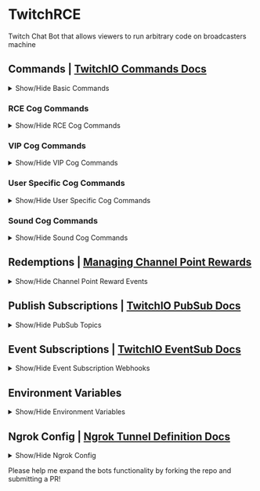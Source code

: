 # TwitchRCE
Twitch Chat Bot that allows viewers to run arbitrary code on broadcasters machine

## Commands | [TwitchIO Commands Docs](https://twitchio.dev/en/latest/exts/commands.html)
<details><summary>Show/Hide Basic Commands</summary>

| Command                                                                                                                       | Outcome                                                                                                                                                 | Condition                                                 |
|-------------------------------------------------------------------------------------------------------------------------------|---------------------------------------------------------------------------------------------------------------------------------------------------------|-----------------------------------------------------------|
| `!hello`                                                                                                                      | Says hello to author                                                                                                                                    | -                                                         |
| `!lurk`                                                                                                                       | let the streamer know you're lurking                                                                                                                    | -                                                         |
| `!death_counter <+/-/+n/reset>` <br/>_OR_ `!death <+/-/+n/reset>` <br/>_OR_ `!ded <+/-/+n/reset>` <br/>_OR_ `!dc <+/-/reset>` | Increment / decrease death count for each +/- (or reset)                                                                                                | -                                                         |
| `!raids <@username>`                                                                                                          | displays how many raids you've received from the user                                                                                                   | -                                                         |
| `!shoutout <@username>` <br/>_OR_ `!so <@username>`                                                                           | Sends a shoutout announcement message                                                                                                                   | -                                                         |
| `!redemptions`                                                                                                                | Creates custom channel point rewards _(The same outcome as stream_start event just incase the bot wasn't active when the stream_start event occurred.)_ | -                                                         |
| `!infosec_streams` <br/>_OR_ `!streams` <br/>_OR_ `!streams`                                                                  | Creates custom channel point rewards _(The same outcome as stream_start event just incase the bot wasn't active when the stream_start event occurred.)_ | -                                                         |
| `!add_channel_subs`                                                                                                           | Adds current channel subscribers to sub database table                                                                                                  | -                                                         |
| `!kill_everyone` `**NOT IMPLEMENTED**`                                                                                        | Invoke the bots inner skynet                                                                                                                            | John Connor is dead                                       |
| `!virustotal <hash>` <br/>_OR_ `!virustotal <url>`                                                                            | Lookup a hash or url report on virustotal                                                                                                               | 500 requests per day, and a rate of 4 requests per minute |
| `!bard <query>` <br/>_OR_ `!chatgpt <query>`                                                                                  | Ask [Google Bard](https://bard.google.com/) a question                                                                                                  | -                                                         |
</details>

### RCE Cog Commands
<details><summary>Show/Hide RCE Cog Commands</summary>

| Command                                      | Outcome                                                               | Condition                                                                               |
|----------------------------------------------|-----------------------------------------------------------------------|-----------------------------------------------------------------------------------------|
| `!exec <command>` <br/>_OR_ `!cmd <command>` | Runs any bash command (if it's in the allow list)                     | Streaming in `Science & Technology` <br/>_OR_ `Software and Game Development` category. |
| `killmyshell` _**[REDEMPTION]**_             | Closes the last opened [qterminal](https://github.com/lxqt/qterminal) | A qterminal window is already open                                                      |
</details>

### VIP Cog Commands
<details><summary>Show/Hide VIP Cog Commands</summary>

| Command                              | Outcome                                                     | Condition                                                                                        |
|--------------------------------------|-------------------------------------------------------------|--------------------------------------------------------------------------------------------------|
| `add_channel_vip` _**[REDEMPTION]**_ | Adds the redeemer as a VIP, and auto-fulfill the redemption | Broadcaster has spare VIP slots <br/>_AND_ Redeemer does not have a `Moderator` or a `VIP` role. |
</details>

### User Specific Cog Commands
<details><summary>Show/Hide User Specific Cog Commands</summary>

| Command                                                        | Outcome                                 | Condition                             |
|----------------------------------------------------------------|-----------------------------------------|---------------------------------------|
| `stairs1` <br/>_OR_ `stairsthetrashman1` <br/>_OR_ `ohlook`    | Triggers a user specific sound command  | Author in `stairsthetrashman`, `msec` |
| `stairs2` <br/>_OR_ `stairsthetrashman2` <br/>_OR_ `because`   | Triggers a user specific sound command  | Author in `stairsthetrashman`, `msec` |
| `stairs3` <br/>_OR_ `stairsthetrashman3` <br/>_OR_ `sonofagun` | Triggers a user specific sound command  | Author in `stairsthetrashman`, `msec` |
| `lottie` <br/>_OR_ `lottiekins`                                | Triggers a user specific sound command  | Author in `lottiekins`, `msec`        |
</details>

### Sound Cog Commands
<details><summary>Show/Hide Sound Cog Commands</summary>

| Command         | Outcome                                                     | Condition |
|-----------------|-------------------------------------------------------------|-----------|
| `youtube <url>` | Fetches a video from youtube and plays the audio            | -         |
| `later`         | Plays "A few moments later" spongebob narrator sound clip   | -         |
| `ahfuck`        | Plays "I can't believe you've done this" sound clip         | -         |
| `wow`           | Plays "anime wow" meme sound clip                           | -         |
| `bruh`          | Plays "bruh" meme sound clip                                | -         |
| `dialup`        | Plays "dial up modem" sound clip                            | -         |
| `emodmg`        | Plays "emotional damage" meme sound clip                    | -         |
| `buzzer`        | Plays "family fortune fail buzzer" meme sound clip          | -         |
| `fbi`           | PLays "fbi open up" meme sound clip                         | -         |
| `friend`        | Plays "friend" inbetweeners sound clip                      | -         |
| `fthis`         | Plays "fuck this shit i'm out" meme sound clip              | -         |
| `gg`            | Plays "gg" team fortress meme sound clip                    | -         |
| `goforit`       | Plays "go for it" diddy kong racing sound clip              | -         |
| `hackerman`     | Plays "hackerman" meme sound clip                           | -         |
| `hellomf`       | Plays "hello mother f*cker" meme sound clip                 | -         |
| `hexy`          | Plays "hexy" meme sound clip                                | -         |
| `ignore`        | Plays "ignore" meme sound clip                              | -         |
| `wierd`         | Plays "god the internets weird" meme sound clip             | -         |
| `sellwife`      | Plays "i sell my wife for internet" meme sound clip         | -         |
| `heknew`        | Plays "at this moment he knew" meme sound clip              | -         |
| `kerb`          | Plays "kerb" meme sound clip                                | -         |
| `gothim`        | Plays "we got him" meme sound clip                          | -         |
| `leeroy`        | Plays "leeroooyyyyy jenkins" meme sound clip                | -         |
| `lies`          | Plays "lies on the internet" meme sound clip                | -         |
| `mgsalert`      | Plays "metal gear solid alert" meme sound clip              | -         |
| `hellothere`    | Plays "hello there" obi wan kenobi meme sound clip          | -         |
| `order66`       | Plays "execute order 66" general palpatine meme sound clip  | -         |
| `over9000`      | Plays "its over 9000" dragonball meme sound clip            | -         |
| `hackercrap`    | Plays "hate this hacker crap" jurrasic park meme sound clip | -         |
| `sadviolin`     | Plays "sad violin" meme sound clip                          | -         |
| `satan`         | Plays "satan, lucifer" meme sound clip                      | -         |
| `stepbro`       | Plays "what are you doing stepbro" meme sound clip          | -         |
| `surprise`      | Plays "surprise mother f*cker" meme sound clip              | -         |
| `tsdisconnect`  | Plays "teamspeak disconnect" meme sound clip                | -         |
| `trollolol`     | Plays "trollolol" meme sound clip                           | -         |
| `usbconnect`    | Plays "windows 10 usb connection" meme sound clip           | -         |
| `usbdisconnect` | Plays "windows 10 usb disconnect" meme sound clip           | -         |
| `victory`       | Plays "ff7 victory fanfare" meme sound clip                 | -         |
| `shutdown`      | Plays "windows shutdown" meme sound clip                    | -         |
| `wtfinternet`   | Plays "what is the internet" meme sound clip                | -         |
</details>

## Redemptions | [Managing Channel Point Rewards](https://help.twitch.tv/s/article/channel-points-guide?language=en_US#managing)
<details><summary>Show/Hide Channel Point Reward Events</summary>

| Reward          | Cost  | Outcome                                                                                                                                                                                                                 | Condition                                                                                        |
|-----------------|-------|-------------------------------------------------------------------------------------------------------------------------------------------------------------------------------------------------------------------------|--------------------------------------------------------------------------------------------------|
| `Kill My Shell` | 6666  | Immediately closes the last [qterminal](https://github.com/lxqt/qterminal) window that was opened without warning! Confirms success in a chat announcement.                                                             | Streaming in `Science & Technology` <br/>_OR_ `Software and Game Development` category.          |
| `VIP`           | 80085 | If you have spare VIP slots it will automatically grant the redeemer the VIP role. VIPs have the ability to equip a special chat badge and bypass the chat limit in slow mode! Confirms success in a chat announcement. | Broadcaster has spare VIP slots <br/>_AND_ Redeemer does not have a `Moderator` or a `VIP` role. |
</details>

## Publish Subscriptions | [TwitchIO PubSub Docs](https://twitchio.dev/en/latest/exts/pubsub.html)
<details><summary>Show/Hide PubSub Topics</summary>

| Topic                                                | Response                                                                                                                             |
|------------------------------------------------------|--------------------------------------------------------------------------------------------------------------------------------------|
| *pubsub.channel_points(user_token)[user_channel_id]* | This topic listens for channel point redemptions on the given channel. This topic dispatches the pubsub_channel_points client event. |
</details>

## Event Subscriptions | [TwitchIO EventSub Docs](https://twitchio.dev/en/latest/exts/eventsub.html)
<details><summary>Show/Hide Event Subscription Webhooks</summary>

| Event Type                          | Response                                              |
|-------------------------------------|-------------------------------------------------------|
| *follow*                            | Chat message                                          |
| *cheer*                             | Shoutout & Chat message                               |
| *subscription*                      | Shoutout & Chat message                               |
| *raid*                              | Shoutout & Chat message                               |
| *hypetrain_begin*                   | `**NOT IMPLEMENTED**`                                 |
| *hypetrain_end*                     | `**NOT IMPLEMENTED**`                                 |
| *stream_start*                      | Creates custom channel point rewards & Chat message   |
| *stream_end*                        | Removes custom channel point rewards & Chat message   |
| *channel_shoutout_create*           | `**NOT IMPLEMENTED**`                                 |
| *channel_shoutout_receive*          | `**NOT IMPLEMENTED**`                                 |
| *channel_charity_campaign_donate*   | `**NOT IMPLEMENTED**`                                 |
| *channel_charity_campaign_start*    | `**NOT IMPLEMENTED**`                                 |
| *channel_charity_campaign_progress* | `**NOT IMPLEMENTED**`                                 |
| *channel_charity_campaign_stop*     | `**NOT IMPLEMENTED**`                                 |
</details>

## Environment Variables
<details><summary>Show/Hide Environment Variables</summary>

* [Create an `.env` file](https://dev.to/jakewitcher/using-env-files-for-environment-variables-in-python-applications-55a1) with your TWITCH API tokens and your channel name to use this script:

| env key              | type   | env value                                                                                  |
|----------------------|--------|--------------------------------------------------------------------------------------------|
| CLIENT_ID=           | string | *[From Twitch Developer Application](https://dev.twitch.tv/console/apps)*                  |
| CLIENT_SECRET=       | string | *[From Twitch Developer Application](https://dev.twitch.tv/console/apps)*                  |
| VIRUS_TOTAL_API_KEY= | string | *[From VirusTotal Community](https://developers.virustotal.com/reference/getting-started)* |
| BARD_SECURE_1PSID    | string | *[From Bard API Library](https://github.com/acheong08/Bard)*                               |
| DATABASE_FILENAME    | string | /home/username/TwitchRCE/db/twitchrce.sqlite                                               |
| AUTH_URI_PORT=       | int    | 3000                                                                                       |
| EVENTSUB_URI_PORT=   | int    | 8080                                                                                       |
| BOT_USERNAME=        | string | msec_bot                                                                                   |
| BOT_JOIN_CHANNEL=    | string | msec                                                                                       |
| MAX_VIP_SLOTS=       | int    | 20                                                                                         |

### RCECog Allow List

The RCECog **attempts** to limit commands to a allow list so update the `settings.py` file to include a comma separated list of linux binaries that you will allow to run:
```
CMD_ALLOW_LIST = ['aux', 'cat', 'echo', 'grep', 'id', 'ifconfig', 'ls', 'netstat', 'nslookup', 'ping', 'pwd', 'which', 'who', 'whoami']
```

Expect some kind of malicious code to make it through if you leave the RCECog enabled! :)

</details>

## Ngrok Config | [Ngrok Tunnel Definition Docs](https://ngrok.com/docs/ngrok-agent/config#tunnel-definitions)
<details><summary>Show/Hide Ngrok Config</summary>

* Add a `auth` and `eventsub` tunnel configuration(s) to your `ngrok.yml` file

```
tunnels:
  auth:
    addr: 3000
    proto: http
  eventsub:
    addr: 8080
    proto: http
```
</details>

Please help me expand the bots functionality by forking the repo and submitting a PR!
